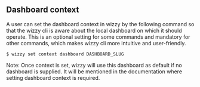 ## Dashboard context

A user can set the dashboard context in wizzy by the following command so that the wizzy cli is aware about the local dashboard on which it should operate. This is an optional setting for some commands and mandatory for other commands, which makes wizzy cli more intuitive and user-friendly.

```
$ wizzy set context dashboard DASHBOARD_SLUG
```

Note: Once context is set, wizzy will use this dashboard as default if no dashboard is supplied. It will be mentioned in the documentation where setting dashboard context is required.
